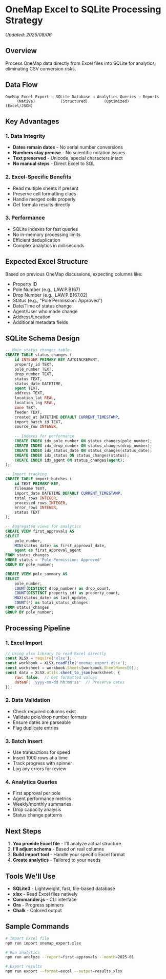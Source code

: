 # OneMap Excel to SQLite Processing Strategy
*Updated: 2025/08/06*

## Overview
Process OneMap data directly from Excel files into SQLite for analytics, eliminating CSV conversion risks.

## Data Flow
```
OneMap Excel Export → SQLite Database → Analytics Queries → Reports
     (Native)           (Structured)       (Optimized)      (Excel/JSON)
```

## Key Advantages

### 1. Data Integrity
- **Dates remain dates** - No serial number conversions
- **Numbers stay precise** - No scientific notation issues
- **Text preserved** - Unicode, special characters intact
- **No manual steps** - Direct Excel to SQL

### 2. Excel-Specific Benefits
- Read multiple sheets if present
- Preserve cell formatting clues
- Handle merged cells properly
- Get formula results directly

### 3. Performance
- SQLite indexes for fast queries
- No in-memory processing limits
- Efficient deduplication
- Complex analytics in milliseconds

## Expected Excel Structure

Based on previous OneMap discussions, expecting columns like:
- Property ID
- Pole Number (e.g., LAW.P.B167)
- Drop Number (e.g., LAW.P.B167.02)
- Status (e.g., "Pole Permission: Approved")
- Date/Time of status change
- Agent/User who made change
- Address/Location
- Additional metadata fields

## SQLite Schema Design

```sql
-- Main status changes table
CREATE TABLE status_changes (
    id INTEGER PRIMARY KEY AUTOINCREMENT,
    property_id TEXT,
    pole_number TEXT,
    drop_number TEXT,
    status TEXT,
    status_date DATETIME,
    agent TEXT,
    address TEXT,
    location_lat REAL,
    location_lng REAL,
    zone TEXT,
    feeder TEXT,
    created_at DATETIME DEFAULT CURRENT_TIMESTAMP,
    import_batch_id TEXT,
    source_row INTEGER,
    
    -- Indexes for performance
    CREATE INDEX idx_pole_number ON status_changes(pole_number);
    CREATE INDEX idx_drop_number ON status_changes(drop_number);
    CREATE INDEX idx_status_date ON status_changes(status_date);
    CREATE INDEX idx_status ON status_changes(status);
    CREATE INDEX idx_agent ON status_changes(agent);
);

-- Import tracking
CREATE TABLE import_batches (
    id TEXT PRIMARY KEY,
    filename TEXT,
    import_date DATETIME DEFAULT CURRENT_TIMESTAMP,
    total_rows INTEGER,
    processed_rows INTEGER,
    error_rows INTEGER,
    status TEXT
);

-- Aggregated views for analytics
CREATE VIEW first_approvals AS
SELECT 
    pole_number,
    MIN(status_date) as first_approval_date,
    agent as first_approval_agent
FROM status_changes
WHERE status = 'Pole Permission: Approved'
GROUP BY pole_number;

CREATE VIEW pole_summary AS
SELECT 
    pole_number,
    COUNT(DISTINCT drop_number) as drop_count,
    COUNT(DISTINCT property_id) as property_count,
    MAX(status_date) as last_update,
    COUNT(*) as total_status_changes
FROM status_changes
GROUP BY pole_number;
```

## Processing Pipeline

### 1. Excel Import
```javascript
// Using xlsx library to read Excel directly
const XLSX = require('xlsx');
const workbook = XLSX.readFile('onemap_export.xlsx');
const worksheet = workbook.Sheets[workbook.SheetNames[0]];
const data = XLSX.utils.sheet_to_json(worksheet, {
    raw: false,  // Get formatted values
    dateNF: 'yyyy-mm-dd hh:mm:ss'  // Preserve dates
});
```

### 2. Data Validation
- Check required columns exist
- Validate pole/drop number formats
- Ensure dates are parseable
- Flag duplicate entries

### 3. Batch Insert
- Use transactions for speed
- Insert 1000 rows at a time
- Track progress with spinner
- Log any errors for review

### 4. Analytics Queries
- First approval per pole
- Agent performance metrics
- Weekly/monthly summaries
- Drop capacity analysis
- Status change patterns

## Next Steps

1. **You provide Excel file** - I'll analyze actual structure
2. **I'll adjust schema** - Based on real columns
3. **Build import tool** - Handle your specific Excel format
4. **Create analytics** - Tailored to your needs

## Tools We'll Use

- **SQLite3** - Lightweight, fast, file-based database
- **xlsx** - Read Excel files natively
- **Commander.js** - CLI interface
- **Ora** - Progress spinners
- **Chalk** - Colored output

## Sample Commands

```bash
# Import Excel file
npm run import onemap_export.xlsx

# Run analytics
npm run analyze --report=first-approvals --month=2025-01

# Export results
npm run export --format=excel --output=results.xlsx
```
